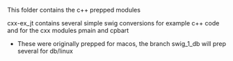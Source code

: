 This folder contains the c++ prepped modules

cxx-ex_jt contains several simple swig conversions for example c++ code and for the cxx modules pmain and cpbart
- These were originally prepped for macos, the branch swig_1_db will prep several for db/linux
  